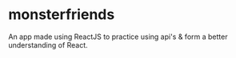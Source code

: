 # monsterfriends
An app made using ReactJS to practice using api's &amp; form a better understanding of React.
